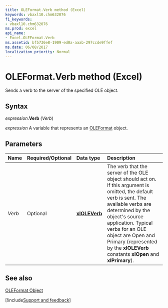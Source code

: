 ```yaml
---
title: OLEFormat.Verb method (Excel)
keywords: vbaxl10.chm632076
f1_keywords:
- vbaxl10.chm632076
ms.prod: excel
api_name:
- Excel.OLEFormat.Verb
ms.assetid: bf5736e8-1909-ed0a-aaab-297ccde9ffef
ms.date: 06/08/2017
localization_priority: Normal
---
```



# OLEFormat.Verb method (Excel)

Sends a verb to the server of the specified OLE object.


## Syntax

_expression_.**Verb** (_Verb_)

_expression_ A variable that represents an [OLEFormat](Excel.OLEFormat.md) object.


## Parameters



|Name|Required/Optional|Data type|Description|
|:-----|:-----|:-----|:-----|
| _Verb_|Optional| **[xlOLEVerb](Excel.XlOLEVerb.md)**|The verb that the server of the OLE object should act on. If this argument is omitted, the default verb is sent. The available verbs are determined by the object's source application. Typical verbs for an OLE object are Open and Primary (represented by the  **xlOLEVerb** constants **xlOpen** and **xlPrimary**).|

## See also


[OLEFormat Object](Excel.OLEFormat.md)

[!include[Support and feedback](~/includes/feedback-boilerplate.md)]